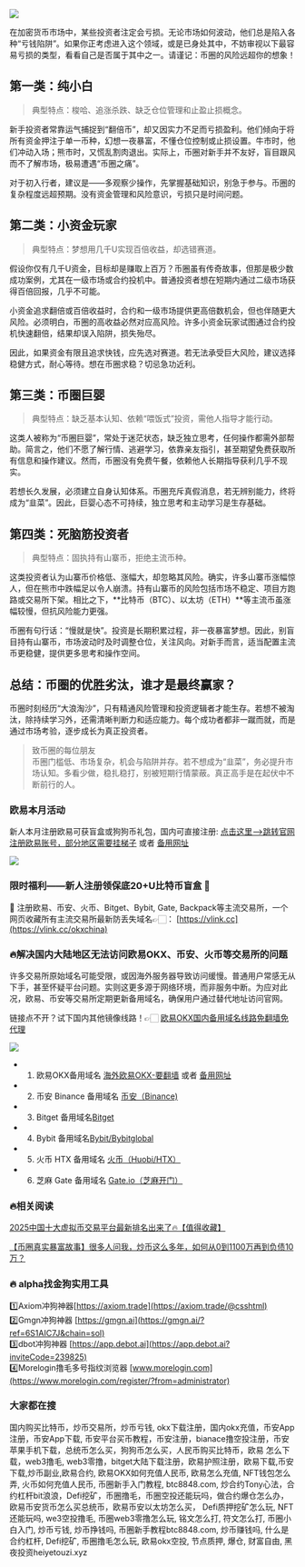 ![](https://ac63e02.webp.li/biquanchaobirongyikui001.png)

在加密货币市场中，某些投资者注定会亏损。无论市场如何波动，他们总是陷入各种“亏钱陷阱”。如果你正考虑进入这个领域，或是已身处其中，不妨审视以下最容易亏损的类型，看看自己是否属于其中之一。请谨记：币圈的风险远超你的想象！

## 第一类：纯小白

>典型特点：梭哈、追涨杀跌、缺乏仓位管理和止盈止损概念。

新手投资者常靠运气捕捉到“翻倍币”，却又因实力不足而亏损盈利。他们倾向于将所有资金押注于单一币种，幻想一夜暴富，不懂仓位控制或止损设置。牛市时，他们冲动入场；熊市时，又慌乱割肉退出。实际上，币圈对新手并不友好，盲目跟风而不了解市场，极易遭遇“币圈之痛”。

对于初入行者，建议是——多观察少操作，先掌握基础知识，别急于参与。币圈的复杂程度远超预期。没有资金管理和风险意识，亏损只是时间问题。

## 第二类：小资金玩家

>典型特点：梦想用几千U实现百倍收益，却选错赛道。

假设你仅有几千U资金，目标却是赚取上百万？币圈虽有传奇故事，但那是极少数成功案例，尤其在一级市场或合约投机中。普通投资者想在短期内通过二级市场获得百倍回报，几乎不可能。

小资金追求翻倍或百倍收益时，合约和一级市场提供更高倍数机会，但也伴随更大风险。必须明白，币圈的高收益必然对应高风险。许多小资金玩家试图通过合约投机快速翻倍，结果却误入陷阱，损失殆尽。

因此，如果资金有限且追求快钱，应先选对赛道。若无法承受巨大风险，建议选择稳健方式，耐心等待。想在币圈求稳？切忌急功近利。

## 第三类：币圈巨婴

>典型特点：缺乏基本认知、依赖“喂饭式”投资，需他人指导才能行动。

这类人被称为“币圈巨婴”，常处于迷茫状态，缺乏独立思考，任何操作都需外部帮助。简言之，他们不愿了解行情、逃避学习，依靠亲友指引，甚至期望免费获取所有信息和操作建议。然而，币圈没有免费午餐，依赖他人长期指导获利几乎不现实。

若想长久发展，必须建立自身认知体系。币圈充斥真假消息，若无辨别能力，终将成为“韭菜”。因此，巨婴心态不可持续，独立思考和主动学习是生存基础。

## 第四类：死脑筋投资者

>典型特点：固执持有山寨币，拒绝主流币种。

这类投资者认为山寨币价格低、涨幅大，却忽略其风险。确实，许多山寨币涨幅惊人，但在熊市中跌幅足以令人崩溃。持有山寨币的风险包括市场不稳定、项目方跑路或交易所下架。相比之下，**比特币（BTC）、以太坊（ETH）**等主流币虽涨幅较慢，但抗风险能力更强。

币圈有句行话：“慢就是快”。投资是长期积累过程，非一夜暴富梦想。因此，别盲目持有山寨币，市场波动时及时调整仓位，关注风向。对新手而言，适当配置主流币更稳健，提供更多思考和操作空间。

## 总结：币圈的优胜劣汰，谁才是最终赢家？

币圈时刻经历“大浪淘沙”，只有精通风险管理和投资逻辑者才能生存。若想不被淘汰，除持续学习外，还需清晰判断力和适应能力。每个成功者都非一蹴而就，而是通过市场考验，逐步成长为真正投资者。

>致币圈的每位朋友  
币圈门槛低、市场复杂，机会与陷阱并存。若不想成为“韭菜”，务必提升市场认知。多看少做，稳扎稳打，别被短期行情蒙蔽。真正高手是在起伏中不断前行的人。

### 欧易本月活动  
新人本月注册欧易可获盲盒或狗狗币礼包，国内可直接注册:  [点击这里–>跳转官网注册欧易账号，部分地区需要挂梯子](https://www.okx.com/join/18639032)  或者 [备用网址](https://www.oucnyi.net/zh-hans/join/18639032)

[![](https://fe095ec.webp.li/top-10-exchanges-001.jpg)](https://www.oucnyi.net/zh-hans/join/18639032)

### 限时福利——新人注册领保底20+U比特币盲盒 🎁  
🎁 注册欧易、币安、火币、Bitget、Bybit, Gate, Backpack等主流交易所，一个网页收藏所有主流交易所最新防丢失域名👉🏻： [https://vlink.cc](https://vlink.cc/okxchina)

### 🔥解决国内大陆地区无法访问欧易OKX、币安、火币等交易所的问题  
许多交易所原始域名可能受限，或因海外服务器导致访问缓慢。普通用户常感无从下手，甚至怀疑平台问题。实则这更多源于网络环境，而非服务中断。为应对此况，欧易、币安等交易所定期更新备用域名，确保用户通过替代地址访问官网。

链接点不开？试下国内其他镜像线路！👉🏻 [欧易OKX国内备用域名线路免翻墙免代理](https://vlink.cc/okxcn)

[![](https://307e939.webp.li/20250812124552161.png)](https://vlink.cc/okxcn)

- 1. 欧易OKX备用域名 [海外欧易OKX-要翻墙](https://www.okx.com/join/18639032) 或者 [备用网址](https://www.oucnyi.net/zh-hans/join/18639032)  
- 2. 币安 Binance 备用域名 [币安（Binance)](https://accounts.binance.com/zh-CN/register?ref=36457687)  
- 3. Bitget 备用域名[Bitget](https://www.bitget.com/zh-CN/referral/register?from=referral&clacCode=VRNEYUTR)  
- 4. Bybit 备用域名[Bybit/Bybitglobal](https://www.bybitglobal.com/zh-MY/invite/?ref=VMKORMM)  
- 5. 火币 HTX 备用域名 [火币（Huobi/HTX）](https://www.htx.com/invite/zh-cn/1f?invite_code=whf45223)  
- 6. 芝麻 Gate 备用域名 [Gate.io（芝麻开门）](https://www.gate.io/zh/signup?ref_type=103&ref=A1ERAQ)  

### 🔥相关阅读  
[2025中国十大虚拟币交易平台最新排名出来了🔥【值得收藏】](https://btc8848.com/top-10-exchanges/)  

[【币圈真实暴富故事】很多人问我，炒币这么多年，如何从0到1100万再到负债10万？](https://heiyetouzi.xyz/biquanstory001/)  

### 🔥 alpha找金狗实用工具  
1️⃣Axiom冲狗神器[https://axiom.trade](https://axiom.trade/@csshtml)    
2️⃣Gmgn冲狗神器 [https://gmgn.ai](https://gmgn.ai/?ref=6S1AIC7J&chain=sol)    
3️⃣dbot冲狗神器 [https://app.debot.ai](https://app.debot.ai?inviteCode=239825)    
4️⃣Morelogin撸毛多号指纹浏览器 [www.morelogin.com](https://www.morelogin.com/register/?from=administrator)    

### 大家都在搜  
国内购买比特币，炒币交易所，炒币亏钱, okx下载注册，国内okx充值，币安App注册，币安App下载, 币安平台买币教程，币安注册，bianace撸空投注册，币安苹果手机下载，总统币怎么买，狗狗币怎么买，人民币购买比特币，欧易 怎么下载，web3撸毛, web3零撸，bitget大陆下载注册，欧易护照注册，欧易下载,币安下载,炒币副业,欧易合约, 欧易OKX如何充值人民币, 欧易怎么充值, NFT钱包怎么弄, 火币如何充值人民币, 币圈新手入门教程, btc8848.com, 炒合约Tony心法，合约杠杆bit浪浪，Defi挖矿，币圈撸毛，币圈空投还能玩吗，做合约爆仓怎么办，欧易币安货币怎么买总统币，欧易币安以太坊怎么买， Defi质押挖矿怎么玩, NFT还能玩吗, we3空投撸毛, 币圈web3零撸怎么玩, 铭文怎么打, 符文怎么打, 币圈小白入门, 炒币亏钱, 炒币挣钱吗, 币圈新手教程btc8848.com, 炒币赚钱吗, 什么是合约杠杆, Defi挖矿, 币圈撸毛怎么玩, 欧易okx空投, 节点质押, 爆仓, 财富自由, 黑夜投资heiyetouzi.xyz
